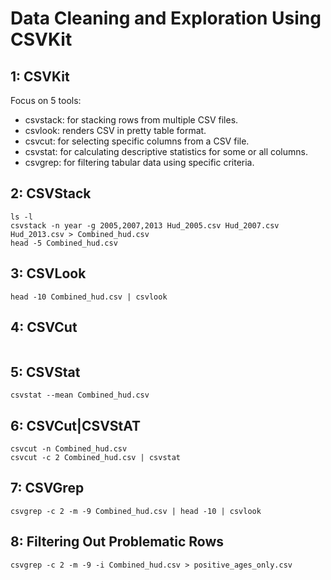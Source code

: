 # Data Cleaning and Exploration Using CSVKit

## 1: CSVKit

Focus on 5 tools:
- csvstack: for stacking rows from multiple CSV files.
- csvlook: renders CSV in pretty table format.
- csvcut: for selecting specific columns from a CSV file.
- csvstat: for calculating descriptive statistics for some or all columns.
- csvgrep: for filtering tabular data using specific criteria.

## 2: CSVStack
```shell
ls -l
csvstack -n year -g 2005,2007,2013 Hud_2005.csv Hud_2007.csv Hud_2013.csv > Combined_hud.csv
head -5 Combined_hud.csv
```

## 3: CSVLook
```shell
head -10 Combined_hud.csv | csvlook
```

## 4: CSVCut
```shell
```

## 5: CSVStat
```shell
csvstat --mean Combined_hud.csv
```

## 6: CSVCut|CSVStAT
```shell
csvcut -n Combined_hud.csv
csvcut -c 2 Combined_hud.csv | csvstat
```

## 7: CSVGrep
```shell
csvgrep -c 2 -m -9 Combined_hud.csv | head -10 | csvlook
```

## 8: Filtering Out Problematic Rows
```shell
csvgrep -c 2 -m -9 -i Combined_hud.csv > positive_ages_only.csv
```